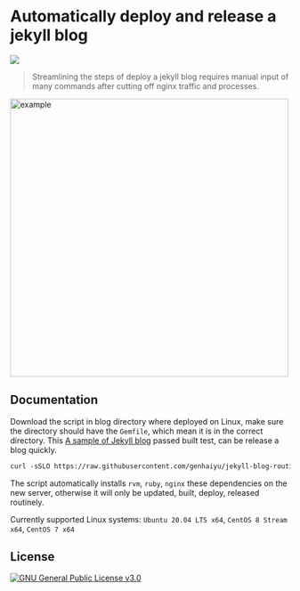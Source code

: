 # Automatically deploy and release a jekyll blog

[![](https://img.shields.io/github/actions/workflow/status/genhaiyu/jekyll-blog-routine-deploy-script/check-build.yml)](https://github.com/genhaiyu/jekyll-blog-routine-deploy-script/blob/master/.github/workflows/check-build.yml)

> Streamlining the steps of deploy a jekyll blog requires manual input of many commands after cutting off nginx traffic and processes.

<img src="https://user-images.githubusercontent.com/17850202/222082624-4703c0bb-4812-4954-becf-90b67453e6d6.gif" width="500" alt="example"/>

## Documentation

Download the script in blog directory where deployed on Linux, make sure the directory should have the `Gemfile`, which mean it is in the correct directory. This [A sample of Jekyll blog](https://github.com/genhaiyu/jekyll-example) passed built test, can be release a blog quickly.
```markdown
curl -sSLO https://raw.githubusercontent.com/genhaiyu/jekyll-blog-routine-deploy-script/master/deploy.sh && chmod a+x deploy.sh && bash deploy.sh
```

The script automatically installs `rvm`, `ruby`, `nginx` these dependencies on the new server, otherwise it will only be updated, built, deploy, released routinely.

Currently supported Linux systems: `Ubuntu 20.04 LTS x64`, `CentOS 8 Stream x64`, `CentOS 7 x64`

## License

[![GNU General Public License v3.0](https://img.shields.io/github/license/genhaiyu/jekyll-blog-routine-deploy-script)](https://github.com/genhaiyu/jekyll-blog-routine-deploy-script/blob/master/LICENSE)
